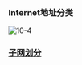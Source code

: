 ### Internet地址分类<br>
  ![10-4](https://github.com/flysafely/Software-Design-Engineer-Note/blob/master/%E7%AC%AC%E5%8D%81%E7%AB%A0-%E7%BD%91%E7%BB%9C%E4%B8%8E%E4%BF%A1%E6%81%AF%E5%AE%89%E5%85%A8/%E6%9C%AC%E7%AB%A0%E5%9B%BE%E7%A4%BA/10-4.png)
  
### [子网划分](https://www.jianshu.com/p/a268464ebddd)
